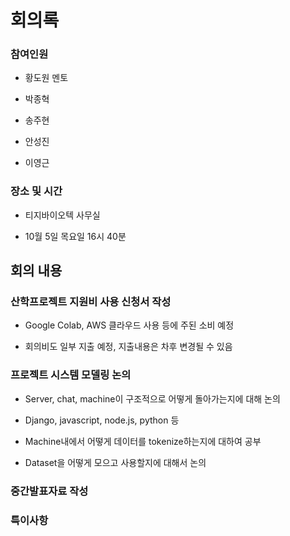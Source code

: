 # 회의록

### 참여인원

- 황도원 멘토

- 박종혁

- 송주현
  
- 안성진
  
- 이영근

### 장소 및 시간

- 티지바이오텍 사무실
  
- 10월 5일 목요일 16시 40분

## 회의 내용

### 산학프로젝트 지원비 사용 신청서 작성 

- Google Colab, AWS 클라우드 사용 등에 주된 소비 예정

- 회의비도 일부 지출 예정, 지출내용은 차후 변경될 수 있음


### 프로젝트 시스템 모델링 논의

- Server, chat, machine이 구조적으로 어떻게 돌아가는지에 대해 논의

- Django, javascript, node.js, python 등

- Machine내에서 어떻게 데이터를 tokenize하는지에 대하여 공부

- Dataset을 어떻게 모으고 사용할지에 대해서 논의

### 중간발표자료 작성

### 특이사항
